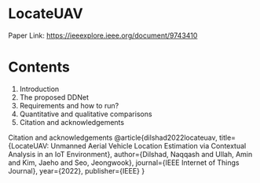 # LocateUAV
Paper Link: https://ieeexplore.ieee.org/document/9743410

# Contents
1. Introduction
2. The proposed DDNet
3. Requirements and how to run?
4. Quantitative and qualitative comparisons
5. Citation and acknowledgements




Citation and acknowledgements
@article{dilshad2022locateuav,
  title={LocateUAV: Unmanned Aerial Vehicle Location Estimation via Contextual Analysis in an IoT Environment},
  author={Dilshad, Naqqash and Ullah, Amin and Kim, Jaeho and Seo, Jeongwook},
  journal={IEEE Internet of Things Journal},
  year={2022},
  publisher={IEEE}
}
